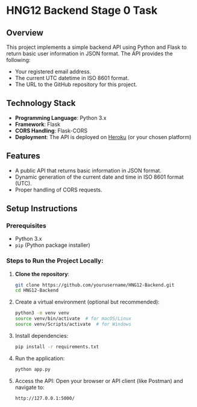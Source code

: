 # HNG12 Backend Stage 0 Task

## Overview
This project implements a simple backend API using Python and Flask to return basic user information in JSON format. The API provides the following:
- Your registered email address.
- The current UTC datetime in ISO 8601 format.
- The URL to the GitHub repository for this project.

## Technology Stack
- **Programming Language**: Python 3.x
- **Framework**: Flask
- **CORS Handling**: Flask-CORS
- **Deployment**: The API is deployed on [Heroku](https://www.heroku.com/) (or your chosen platform)
  
## Features
- A public API that returns basic information in JSON format.
- Dynamic generation of the current date and time in ISO 8601 format (UTC).
- Proper handling of CORS requests.

## Setup Instructions

### Prerequisites
- Python 3.x
- `pip` (Python package installer)

### Steps to Run the Project Locally:

1. **Clone the repository**:
   ```bash
   git clone https://github.com/yourusername/HNG12-Backend.git
   cd HNG12-Backend
2. Create a virtual environment (optional but recommended):

    ```bash
    python3 -m venv venv
    source venv/bin/activate  # for macOS/Linux
    source venv/Scripts/activate  # for Windows
3. Install dependencies:

    ```bash
    pip install -r requirements.txt
4. Run the application:

    ```bash
    python app.py
5. Access the API: Open your browser or API client (like Postman) and navigate to:

    ```bash
    http://127.0.0.1:5000/